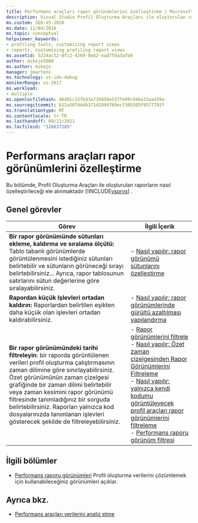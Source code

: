 ```yaml
---
title: Performans araçları rapor görünümlerini özelleştirme | Microsoft Docs
description: Visual Studio Profil Oluşturma Araçları ile oluşturulan raporları özelleştirmenin yolları için bu bölüme bakın.
ms.custom: SEO-VS-2020
ms.date: 11/04/2016
ms.topic: conceptual
helpviewer_keywords:
- profiling tools, customizing report views
- reports, customizing profiling report views
ms.assetid: 5224ac52-0fc2-4269-8eb2-ead7fda3afd4
author: mikejo5000
ms.author: mikejo
manager: jmartens
ms.technology: vs-ide-debug
monikerRange: vs-2017
ms.workload:
- multiple
ms.openlocfilehash: 46d91c15fb43a735856e537fe09c94ba33aa439a
ms.sourcegitcommit: b12a38744db371d2894769ecf305585f9577792f
ms.translationtype: MT
ms.contentlocale: tr-TR
ms.lasthandoff: 09/13/2021
ms.locfileid: "126637185"
---
```

# <a name="customize-performance-tools-report-views"></a>Performans araçları rapor görünümlerini özelleştirme
Bu bölümde, Profil Oluşturma Araçları ile oluşturulan raporların nasıl özelleştirileceği ele alınmaktadır [!INCLUDE[vsprvs](../code-quality/includes/vsprvs_md.md)] .

## <a name="common-tasks"></a>Genel görevler

|Görev|İlgili İçerik|
|----------|---------------------|
|**Bir rapor görünümünde sütunları ekleme, kaldırma ve sıralama ölçütü:** Tablo tabanlı görünümlerde görüntülenmesini istediğiniz sütunları belirtebilir ve sütunların görüneceği sırayı belirtebilirsiniz... Ayrıca, rapor tablosunun satırlarını sütun değerlerine göre sıralayabilirsiniz.|-   [Nasıl yapılır: rapor görünümü sütunlarını özelleştirme](../profiling/how-to-customize-report-view-columns.md)|
|**Rapordan küçük Işlevleri ortadan kaldırın:** Raporlardan belirtilen eşikten daha küçük olan işlevleri ortadan kaldırabilirsiniz.|-   [Nasıl yapılır: rapor görünümlerinde gürültü azaltılması yapılandırma](../profiling/how-to-configure-noise-reduction-in-report-views.md)|
|**Bir rapor görünümündeki tarihi filtreleyin**: bir raporda görüntülenen verileri profil oluşturma çalıştırmasının zaman dilimine göre sınırlayabilirsiniz. Özet görünümünün zaman çizelgesi grafiğinde bir zaman dilimi belirtebilir veya zaman kesimini rapor görünümü filtresinde tanımladığınız bir sorguda belirtebilirsiniz. Raporları yalnızca kod dosyalarınızda tanımlanan işlevleri gösterecek şekilde de filtreleyebilirsiniz.|-   [Rapor görünümlerini filtrele](../profiling/filtering-report-views.md)<br />-   [Nasıl yapılır: Özet zaman çizelgesinden Rapor Görünümlerini Filtreleme](../profiling/how-to-filter-report-views-from-the-summary-timeline.md)<br />-   [Nasıl yapılır: yalnızca kendi kodumu görüntüleyecek profil araçları rapor görünümlerini filtreleme](../profiling/how-to-filter-profiling-tools-report-views-to-display-just-my-code.md)<br />-   [Performans raporu görünüm filtresi](../profiling/performance-report-view-filter.md)|

## <a name="related-sections"></a>İlgili bölümler
- [Performans raporu görünümleri](../profiling/performance-report-views.md) Profil oluşturma verilerini çözümlemek için kullanabileceğiniz görünümleri açıklar.

## <a name="see-also"></a>Ayrıca bkz.
- [Performans araçları verilerini analiz etme](../profiling/analyzing-performance-tools-data.md)
